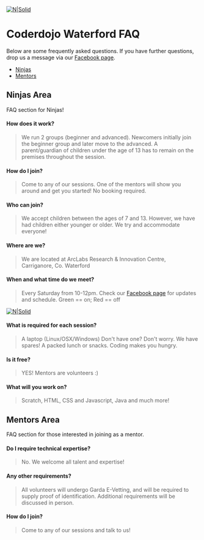 [![N|Solid](https://scontent-ams3-1.xx.fbcdn.net/v/t1.0-9/577185_231928453584425_1013943190_n.jpg?oh=8dacd9f952d7e1d916b441c40c2954c9&oe=59AE09F0)](https://www.facebook.com/coderdojowaterford/)
# Coderdojo Waterford FAQ
Below are some frequently asked questions. If you have further questions, drop us a message via our [Facebook page](https://www.facebook.com/coderdojowaterford/).

* [Ninjas](#ninjas-area)
* [Mentors](#mentors-area)

## Ninjas Area
FAQ section for Ninjas!

#### How does it work?
> We run 2 groups (beginner and advanced).
> Newcomers initially join the beginner group and later move to the advanced.
> A parent/guardian of children under the age of 13 has to remain on the premises throughout the session.

#### How do I join?
> Come to any of our sessions.
> One of the mentors will show you around and get you started!
> No booking required.

#### Who can join?
> We accept children between the ages of 7 and 13.
> However, we have had children either younger or older.
> We try and accommodate everyone!

#### Where are we?
> We are located at ArcLabs Research & Innovation Centre, Carriganore, Co. Waterford

#### When and what time do we meet?
> Every Saturday from 10-12pm.
> Check our [Facebook page](https://www.facebook.com/coderdojowaterford/) for updates and schedule. Green == on; Red == off

[![N|Solid](https://scontent-ams3-1.xx.fbcdn.net/v/t1.0-9/16266341_1075051852605410_6972320757909005248_n.png?oh=4566959f8c20377505f2fbc5035066db&oe=59B894D7)]()

#### What is required for each session?
> A laptop (Linux/OSX/Windows)
> Don't have one? Don't worry. We have spares!
> A packed lunch or snacks. Coding makes you hungry.

#### Is it free?
> YES! Mentors are volunteers :)

#### What will you work on?
> Scratch, HTML, CSS and Javascript, Java and much more!

## Mentors Area
FAQ section for those interested in joining as a mentor.

#### Do I require technical expertise?
> No. We welcome all talent and expertise!

#### Any other requirements?
> All volunteers will undergo Garda E-Vetting, and will be required to supply proof of identification. Additional requirements will be discussed in person.

#### How do I join?
> Come to any of our sessions and talk to us!


